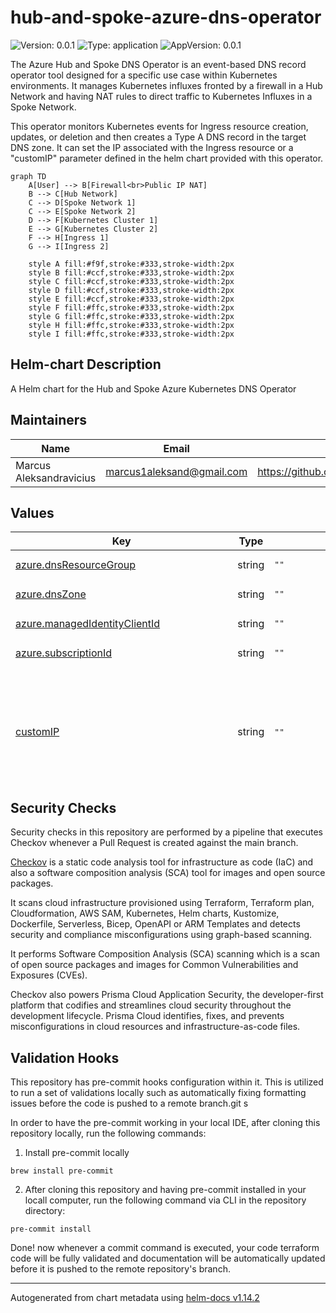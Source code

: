 # hub-and-spoke-azure-dns-operator

![Version: 0.0.1](https://img.shields.io/badge/Version-0.0.1-informational?style=flat-square) ![Type: application](https://img.shields.io/badge/Type-application-informational?style=flat-square) ![AppVersion: 0.0.1](https://img.shields.io/badge/AppVersion-0.0.1-informational?style=flat-square)

The Azure Hub and Spoke DNS Operator is an event-based DNS record operator tool designed for a specific use case within Kubernetes environments. It manages Kubernetes influxes fronted by a firewall in a Hub Network and having NAT rules to direct traffic to Kubernetes Influxes in a Spoke Network.

This operator monitors Kubernetes events for Ingress resource creation, updates, or deletion and then creates a Type A DNS record in the target DNS zone. It can set the IP associated with the Ingress resource or a "customIP" parameter defined in the helm chart provided with this operator.

```mermaid
graph TD
    A[User] --> B[Firewall<br>Public IP NAT]
    B --> C[Hub Network]
    C --> D[Spoke Network 1]
    C --> E[Spoke Network 2]
    D --> F[Kubernetes Cluster 1]
    E --> G[Kubernetes Cluster 2]
    F --> H[Ingress 1]
    G --> I[Ingress 2]

    style A fill:#f9f,stroke:#333,stroke-width:2px
    style B fill:#ccf,stroke:#333,stroke-width:2px
    style C fill:#ccf,stroke:#333,stroke-width:2px
    style D fill:#ccf,stroke:#333,stroke-width:2px
    style E fill:#ccf,stroke:#333,stroke-width:2px
    style F fill:#ffc,stroke:#333,stroke-width:2px
    style G fill:#ffc,stroke:#333,stroke-width:2px
    style H fill:#ffc,stroke:#333,stroke-width:2px
    style I fill:#ffc,stroke:#333,stroke-width:2px
```

## Helm-chart Description

A Helm chart for the Hub and Spoke Azure Kubernetes DNS Operator

## Maintainers

| Name | Email | Url |
| ---- | ------ | --- |
| Marcus Aleksandravicius | <marcus1aleksand@gmail.com> | <https://github.com/marcus1aleksand> |

## Values

<table height="400px" >
	<thead>
		<th>Key</th>
		<th>Type</th>
		<th>Default</th>
		<th>Description</th>
	</thead>
	<tbody>
		<tr>
			<td id="azure--dnsResourceGroup"><a href="./values.yaml#L17">azure.dnsResourceGroup</a></td>
			<td>
string
</td>
			<td>
				<div style="max-width: 300px;">
<pre lang="json">
""
</pre>
</div>
			</td>
			<td></td>
		</tr>
		<tr>
			<td id="azure--dnsZone"><a href="./values.yaml#L16">azure.dnsZone</a></td>
			<td>
string
</td>
			<td>
				<div style="max-width: 300px;">
<pre lang="json">
""
</pre>
</div>
			</td>
			<td></td>
		</tr>
		<tr>
			<td id="azure--managedIdentityClientId"><a href="./values.yaml#L18">azure.managedIdentityClientId</a></td>
			<td>
string
</td>
			<td>
				<div style="max-width: 300px;">
<pre lang="json">
""
</pre>
</div>
			</td>
			<td></td>
		</tr>
		<tr>
			<td id="azure--subscriptionId"><a href="./values.yaml#L15">azure.subscriptionId</a></td>
			<td>
string
</td>
			<td>
				<div style="max-width: 300px;">
<pre lang="json">
""
</pre>
</div>
			</td>
			<td></td>
		</tr>
		<tr>
			<td id="customIP"><a href="./values.yaml#L11">customIP</a></td>
			<td>
string
</td>
			<td>
				<div style="max-width: 300px;">
<pre lang="json">
""
</pre>
</div>
			</td>
			<td>Paramater with the IP address to override the ingress assigned IP when creating the DNS record.</td>
		</tr>
		<tr>
			<td id="customTTL"><a href="./values.yaml#L13">customTTL</a></td>
			<td>
int
</td>
			<td>
				<div style="max-width: 300px;">
<pre lang="json">
300
</pre>
</div>
			</td>
			<td>Paramater with the TTL to be used when creating the automated DNS record.</td>
		</tr>
		<tr>
			<td id="deployment--automountServiceAccountToken"><a href="./values.yaml#L9">deployment.automountServiceAccountToken</a></td>
			<td>
bool
</td>
			<td>
				<div style="max-width: 300px;">
<pre lang="json">
false
</pre>
</div>
			</td>
			<td></td>
		</tr>
		<tr>
			<td id="fullnameOverride"><a href="./values.yaml#L6">fullnameOverride</a></td>
			<td>
string
</td>
			<td>
				<div style="max-width: 300px;">
<pre lang="json">
""
</pre>
</div>
			</td>
			<td></td>
		</tr>
		<tr>
			<td id="image--pullPolicy"><a href="./values.yaml#L3">image.pullPolicy</a></td>
			<td>
string
</td>
			<td>
				<div style="max-width: 300px;">
<pre lang="json">
"Always"
</pre>
</div>
			</td>
			<td></td>
		</tr>
		<tr>
			<td id="image--repository"><a href="./values.yaml#L2">image.repository</a></td>
			<td>
string
</td>
			<td>
				<div style="max-width: 300px;">
<pre lang="json">
"docker.cloudsmith.io/opennms/docker-private/dnsoperator"
</pre>
</div>
			</td>
			<td></td>
		</tr>
		<tr>
			<td id="imageCredentials"><a href="./values.yaml#L4">imageCredentials</a></td>
			<td>
string
</td>
			<td>
				<div style="max-width: 300px;">
<pre lang="json">
"image-credentials"
</pre>
</div>
			</td>
			<td></td>
		</tr>
		<tr>
			<td id="nameOverride"><a href="./values.yaml#L5">nameOverride</a></td>
			<td>
string
</td>
			<td>
				<div style="max-width: 300px;">
<pre lang="json">
""
</pre>
</div>
			</td>
			<td></td>
		</tr>
		<tr>
			<td id="replicaCount"><a href="./values.yaml#L7">replicaCount</a></td>
			<td>
int
</td>
			<td>
				<div style="max-width: 300px;">
<pre lang="json">
1
</pre>
</div>
			</td>
			<td></td>
		</tr>
		<tr>
			<td id="serviceAccount--create"><a href="./values.yaml#L20">serviceAccount.create</a></td>
			<td>
bool
</td>
			<td>
				<div style="max-width: 300px;">
<pre lang="json">
true
</pre>
</div>
			</td>
			<td></td>
		</tr>
		<tr>
			<td id="serviceAccount--name"><a href="./values.yaml#L21">serviceAccount.name</a></td>
			<td>
string
</td>
			<td>
				<div style="max-width: 300px;">
<pre lang="json">
"azurednsoperator"
</pre>
</div>
			</td>
			<td></td>
		</tr>
	</tbody>
</table>

## Security Checks

Security checks in this repository are performed by a pipeline that executes Checkov whenever a Pull Request is created against the main branch.

[Checkov](https://github.com/bridgecrewio/checkov?tab=readme-ov-file) is a static code analysis tool for infrastructure as code (IaC) and also a software composition analysis (SCA) tool for images and open source packages.

It scans cloud infrastructure provisioned using Terraform, Terraform plan, Cloudformation, AWS SAM, Kubernetes, Helm charts, Kustomize, Dockerfile, Serverless, Bicep, OpenAPI or ARM Templates and detects security and compliance misconfigurations using graph-based scanning.

It performs Software Composition Analysis (SCA) scanning which is a scan of open source packages and images for Common Vulnerabilities and Exposures (CVEs).

Checkov also powers Prisma Cloud Application Security, the developer-first platform that codifies and streamlines cloud security throughout the development lifecycle. Prisma Cloud identifies, fixes, and prevents misconfigurations in cloud resources and infrastructure-as-code files.

## Validation Hooks

This repository has pre-commit hooks configuration within it. This is utilized to run a set of validations locally such as automatically fixing formatting issues before the code is pushed to a remote branch.git s

In order to have the pre-commit working in your local IDE, after cloning this repository locally, run the following commands:

1. Install pre-commit locally
```
brew install pre-commit
```

2. After cloning this repository and having pre-commit installed in your locall computer, run the following command via CLI in the repository directory:
```
pre-commit install
```
Done! now whenever a commit command is executed, your code terraform code will be fully validated and documentation will be automatically updated before it is pushed to the remote repository's branch.

----------------------------------------------
Autogenerated from chart metadata using [helm-docs v1.14.2](https://github.com/norwoodj/helm-docs/releases/v1.14.2)
